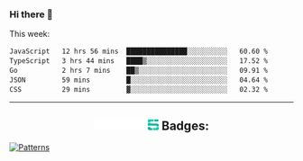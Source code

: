 ### Hi there 👋

This week:
<!--START_SECTION:waka-->

```txt
JavaScript   12 hrs 56 mins  ███████████████░░░░░░░░░░   60.60 %
TypeScript   3 hrs 44 mins   ████▒░░░░░░░░░░░░░░░░░░░░   17.52 %
Go           2 hrs 7 mins    ██▒░░░░░░░░░░░░░░░░░░░░░░   09.91 %
JSON         59 mins         █░░░░░░░░░░░░░░░░░░░░░░░░   04.64 %
CSS          29 mins         ▓░░░░░░░░░░░░░░░░░░░░░░░░   02.32 %
```

<!--END_SECTION:waka-->

---

<h2 style="text-align:center; font-weight: bold;" align="center"><img src="https://github.com/layer5io/layer5/blob/master/.github/assets/images/layer5/layer5-light-no-trim.svg" width="115px"> Badges: </h2>

<a href= "https://meshery.layer5.io/user/04079145-d65d-4d0f-a40e-533d358bea83?tab=badges"><img height="224px" src = "https://badges.layer5.io/assets/badges/patterns/patterns.png" alt = "Patterns" /></a>

